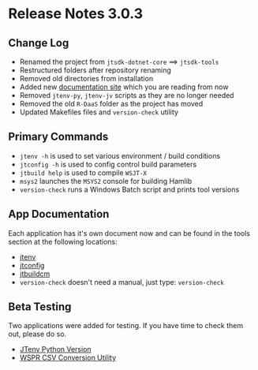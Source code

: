 # Release Notes 3.0.3

## Change Log

- Renamed the project from `jtsdk-dotnet-core` ==> `jtsdk-tools`
- Restructured folders after repository renaming
- Removed old directories from installation
- Added new [documentation site][] which you are reading from now
- Removed `jtenv-py`, `jtenv-jv` scripts as they are no longer needed
- Removed the old `R-DaaS` folder as the project has moved
- Updated Makefiles files and `version-check` utility

## Primary Commands

- `jtenv -h` is used to set various environment / build conditions
- `jtconfig -h` is used to config control build parameters
- `jtbuild help` is used to compile `WSJT-X`
- `msys2` launches the `MSYS2` console for building Hamlib
- `version-check` runs a Windows Batch script and prints tool versions

## App Documentation

Each application has it's own document now and can be found in the tools
section at the following locations:

- [jtenv][]
- [jtconfig][]
- [jtbuildcm][]
- `version-check` doesn't need a manual, just type: `version-check`

## Beta Testing

Two applications were added for testing. If you have time to check them out,
please do so.

- [JTenv Python Version][]
- [WSPR CSV Conversion Utility][]

[WSPR CSV Conversion Utility]: https://ki7mt.github.io/jtsdk-tools/tools/wsprcsv/
[JTenv Python Version]: https://ki7mt.github.io/jtsdk-tools/tools/jtenvpy/
[jtbuildcm]: https://ki7mt.github.io/jtsdk-tools/tools/jtbuild/
[jtconfig]: https://ki7mt.github.io/jtsdk-tools/tools/jtconfig/
[jtenv]: https://ki7mt.github.io/jtsdk-tools/tools/jtenv/
[documentation site]: https://ki7mt.github.io/jtsdk-tools/
